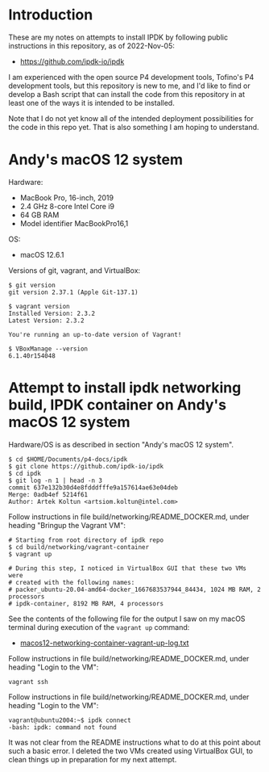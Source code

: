# Introduction

These are my notes on attempts to install IPDK by following public
instructions in this repository, as of 2022-Nov-05:

+ https://github.com/ipdk-io/ipdk

I am experienced with the open source P4 development tools, Tofino's
P4 development tools, but this repository is new to me, and I'd like
to find or develop a Bash script that can install the code from this
repository in at least one of the ways it is intended to be installed.

Note that I do not yet know all of the intended deployment
possibilities for the code in this repo yet.  That is also something I
am hoping to understand.


# Andy's macOS 12 system

Hardware:
+ MacBook Pro, 16-inch, 2019
+ 2.4 GHz 8-core Intel Core i9
+ 64 GB RAM
+ Model identifier MacBookPro16,1

OS:
+ macOS 12.6.1

Versions of git, vagrant, and VirtualBox:
```
$ git version
git version 2.37.1 (Apple Git-137.1)

$ vagrant version
Installed Version: 2.3.2
Latest Version: 2.3.2
 
You're running an up-to-date version of Vagrant!

$ VBoxManage --version
6.1.40r154048
```


# Attempt to install ipdk networking build, IPDK container on Andy's macOS 12 system

Hardware/OS is as described in section "Andy's macOS 12 system".

```
$ cd $HOME/Documents/p4-docs/ipdk
$ git clone https://github.com/ipdk-io/ipdk
$ cd ipdk
$ git log -n 1 | head -n 3
commit 637e132b30d4e8fdddfffe9a157614ae63e04deb
Merge: 0adb4ef 5214f61
Author: Artek Koltun <artsiom.koltun@intel.com>
```

Follow instructions in file build/networking/README_DOCKER.md, under
heading "Bringup the Vagrant VM":

```
# Starting from root directory of ipdk repo
$ cd build/networking/vagrant-container
$ vagrant up

# During this step, I noticed in VirtualBox GUI that these two VMs were
# created with the following names:
# packer_ubuntu-20.04-amd64-docker_1667683537944_84434, 1024 MB RAM, 2 processors
# ipdk-container, 8192 MB RAM, 4 processors
```

See the contents of the following file for the output I saw on my
macOS terminal during execution of the `vagrant up` command:

+ [macos12-networking-container-vagrant-up-log.txt](macos12-networking-container-vagrant-up-log.txt)

Follow instructions in file build/networking/README_DOCKER.md, under
heading "Login to the VM":

```
vagrant ssh
```

Follow instructions in file build/networking/README_DOCKER.md, under
heading "Login to the VM":

```
vagrant@ubuntu2004:~$ ipdk connect
-bash: ipdk: command not found
```

It was not clear from the README instructions what to do at this point
about such a basic error.  I deleted the two VMs created using
VirtualBox GUI, to clean things up in preparation for my next attempt.
